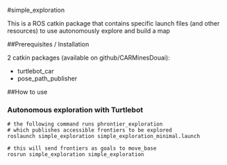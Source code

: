 #simple_exploration

This is a ROS catkin package that contains specific launch files (and other resources) to use autonomously explore and build a map

##Prerequisites / Installation

2 catkin packages (available on github/CARMinesDouai): 
- turtlebot_car
- pose_path_publisher

##How to use

### Autonomous exploration with Turtlebot

	# the following command runs phrontier_exploration
	# which publishes accessible frontiers to be explored 
	roslaunch simple_exploration simple_exploration_minimal.launch
	
	# this will send frontiers as goals to move_base
	rosrun simple_exploration simple_exploration


